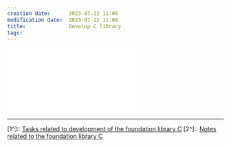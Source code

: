 ```yaml
---
creation date:		2023-07-12 11:08
modification date:	2023-07-12 11:08
title: 				Develop C library
tags:
---
```

![Schedule for implementation](Schedule%20for%20implementation.md)

---
[1^]:: [Tasks related to development of the foundation library C](Tasks%20related%20to%20development%20of%20the%20foundation%20library%20C.md)
[2^]:: [Notes related to the foundation library C](Notes%20related%20to%20the%20foundation%20library%20C.md)